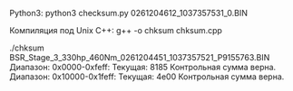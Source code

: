 Python3:
python3 checksum.py 0261204612_1037357531_0.BIN

Компиляция под Unix C++:
g++ -o chksum chksum.cpp

./chksum BSR_Stage_3_330hp_460Nm_0261204451_1037357521_P9155763.BIN 
Диапазон: 0x0000-0xfeff:
  Текущая: 8185
  Контрольная сумма верна.
Диапазон: 0x10000-0x1feff:
  Текущая: 4e00
  Контрольная сумма верна.
